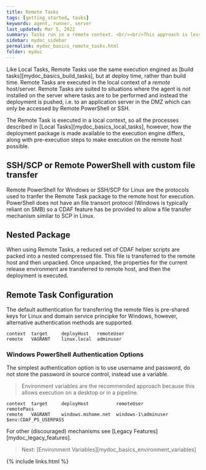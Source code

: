 ```yaml
---
title: Remote Tasks
tags: [getting_started, tasks]
keywords: agent, runner, server
last_updated: Mar 5, 2022
summary: Tasks run in a remote context. <br/><br/>This approach is less common with the license barriers to installing deployment agents, and the client oriented nature of modern agents, making the need for "push deployments" less common.
sidebar: mydoc_sidebar
permalink: mydoc_basics_remote_tasks.html
folder: mydoc
---
```


Like Local Tasks, Remote Tasks use the same execution engined as [build tasks][mydoc_basics_build_tasks], but at deploy time, rather than build time. Remote Tasks are executed in the local context of a *remote* host/server. Remote Tasks are suited to situations where the agent is *not* installed on the server where tasks are to be performed and instead the deployment is pushed, i.e. to an application server in the DMZ which can only be accessed by Remote PowerShell or SSH.

The Remote Task is executed in a local context, so all the processes described in [Local Tasks][mydoc_basics_local_tasks], however, how the deployment package is made available to the execution engine differs, along with pre-execution steps to make execution on the remote host possible.

## SSH/SCP or Remote PowerShell with custom file transfer

Remote PowerShell for Windows or SSH/SCP for Linux are the protocols used to tranfer the Remote Task package to the remote host for execution. PowerShell does not have an file transort protocol (Windows is typically reliant on SMB) so a CDAF feature has be provided to allow a file transfer mechanism similar to SCP in Linux.

## Nested Package

When using Remote Tasks, a reduced set of CDAF helper scripts are packed into a nested compressed file. This file is transferred to the remote host and then unpacked. Once unpacked, the properties for the current release environment are transferred to remote host, and then the deployment is executed.

## Remote Task Configuration

The default authentication for transferring the remote files is pre-shared keys for Linux and domain service principke for Windows, however, alternative authentication methods are supported.

```
context  target     deployHost   remoteUser
remote   VAGRANT    linux.local  adminuser
```

### Windows PowerShell Authentication Options

The simplest authentication option is to use username and password, do not store the password in source control, instead use a variable.

> Environment variables are the recommended approach because this allows execution on a desktop or in a pipeline.

```
context  target     deployHost          remoteUser           remotePass
remote   VAGRANT    windows.mshome.net  windows-1\adminuser  $env:CDAF_PS_USERPASS
```

For other (discouraged) mechanisms see [Legacy Features][mydoc_legacy_features].

> Next: [Environment Variables][mydoc_basics_environment_variables]

{% include links.html %}
